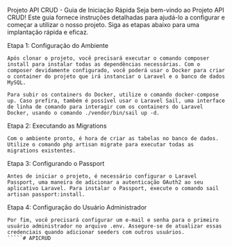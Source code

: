 Projeto API CRUD - Guia de Iniciação Rápida
Seja bem-vindo ao Projeto API CRUD! Este guia fornece instruções detalhadas para ajudá-lo a configurar e começar a utilizar o nosso projeto. Siga as etapas abaixo para uma implantação rápida e eficaz.

Etapa 1: Configuração do Ambiente
`````
Após clonar o projeto, você precisará executar o comando composer install para instalar todas as dependências necessárias. Com o composer devidamente configurado, você poderá usar o Docker para criar o container do projeto que irá instanciar o Laravel e o banco de dados MySQL.

Para subir os containers do Docker, utilize o comando docker-compose up. Caso prefira, também é possível usar o Laravel Sail, uma interface de linha de comando para interagir com os containers do Laravel Docker, usando o comando ./vendor/bin/sail up -d.
`````
Etapa 2: Executando as Migrations
`````
Com o ambiente pronto, é hora de criar as tabelas no banco de dados. Utilize o comando php artisan migrate para executar todas as migrations existentes.
`````
Etapa 3: Configurando o Passport
`````
Antes de iniciar o projeto, é necessário configurar o Laravel Passport, uma maneira de adicionar a autenticação OAuth2 ao seu aplicativo Laravel. Para instalar o Passport, execute o comando sail artisan passport:install.
`````
Etapa 4: Configuração do Usuário Administrador
`````
Por fim, você precisará configurar um e-mail e senha para o primeiro usuário administrador no arquivo .env. Assegure-se de atualizar essas credenciais quando adicionar seeders com outros usuários.
`````#   A P I C R U D  
 